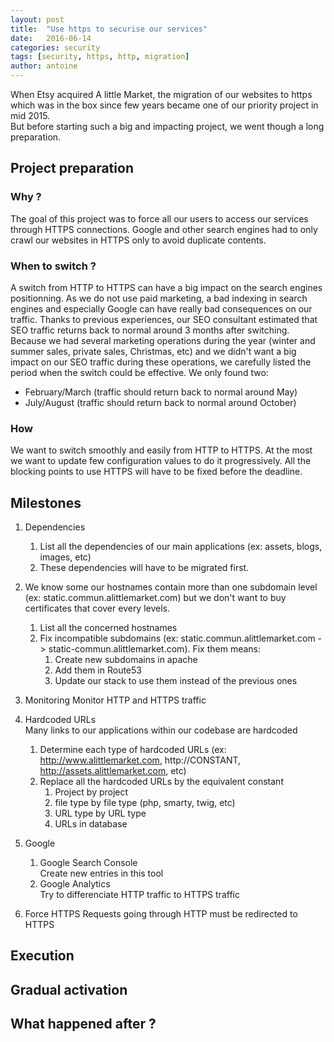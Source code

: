 ```yaml
---
layout: post
title:  "Use https to securise our services"
date:   2016-06-14
categories: security
tags: [security, https, http, migration]
author: antoine
---
```


When Etsy acquired A little Market, the migration of our websites to https which was in the box since few years became one of our priority project in mid 2015.  
But before starting such a big and impacting project, we went though a long preparation.

## Project preparation

### Why ?
The goal of this project was to force all our users to access our services through HTTPS connections. Google and other search engines had to only crawl our websites in HTTPS only to avoid duplicate contents.

### When to switch ?
A switch from HTTP to HTTPS can have a big impact on the search engines positionning. As we do not use paid marketing, a bad indexing in search engines and especially Google can have really bad consequences on our traffic. Thanks to previous experiences, our SEO consultant estimated that SEO traffic returns back to normal around 3 months after switching.  
Because we had several marketing operations during the year (winter and summer sales, private sales, Christmas, etc) and we didn't want a big impact on our SEO traffic during these operations, we carefully listed the period when the switch could be effective. We only found two:

- February/March (traffic should return back to normal around May)
- July/August (traffic should return back to normal around October)

### How
We want to switch smoothly and easily from HTTP to HTTPS. At the most we want to update few configuration values to do it progressively.
All the blocking points to use HTTPS will have to be fixed before the deadline.


## Milestones

1. Dependencies
    1. List all the dependencies of our main applications (ex: assets, blogs, images, etc)
    2. These dependencies will have to be migrated first.

2. We know some our hostnames contain more than one subdomain level (ex: static.commun.alittlemarket.com) but we don't want to buy certificates that cover every levels.
    1. List all the concerned hostnames
    2. Fix incompatible subdomains (ex: static.commun.alittlemarket.com -> static-commun.alittlemarket.com). Fix them means:
        1. Create new subdomains in apache
        2. Add them in Route53
        3. Update our stack to use them instead of the previous ones

3. Monitoring
   Monitor HTTP and HTTPS traffic

4. Hardcoded URLs  
   Many links to our applications within our codebase are hardcoded
    1. Determine each type of hardcoded URLs (ex: http://www.alittlemarket.com, http://CONSTANT, http://assets.alittlemarket.com, etc)
    2. Replace all the hardcoded URLs by the equivalent constant
        1. Project by project
        2. file type by file type (php, smarty, twig, etc)
        3. URL type by URL type
        4. URLs in database

5. Google
    1. Google Search Console  
	   Create new entries in this tool
    2. Google Analytics  
	   Try to differenciate HTTP traffic to HTTPS traffic

6. Force HTTPS
   Requests going through HTTP must be redirected to HTTPS

## Execution


## Gradual activation


## What happened after ?

